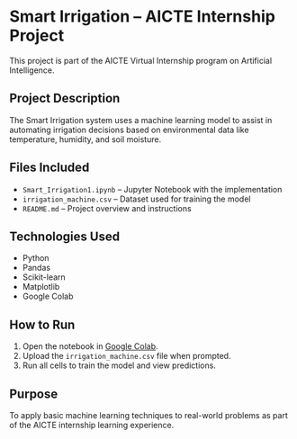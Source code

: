 # Smart Irrigation – AICTE Internship Project

This project is part of the AICTE Virtual Internship program on Artificial Intelligence.

## Project Description

The Smart Irrigation system uses a machine learning model to assist in automating irrigation decisions based on environmental data like temperature, humidity, and soil moisture.

## Files Included

- `Smart_Irrigation1.ipynb` – Jupyter Notebook with the implementation
- `irrigation_machine.csv` – Dataset used for training the model
- `README.md` – Project overview and instructions

## Technologies Used

- Python  
- Pandas  
- Scikit-learn  
- Matplotlib  
- Google Colab

## How to Run

1. Open the notebook in [Google Colab](https://colab.research.google.com).
2. Upload the `irrigation_machine.csv` file when prompted.
3. Run all cells to train the model and view predictions.

## Purpose

To apply basic machine learning techniques to real-world problems as part of the AICTE internship learning experience.
